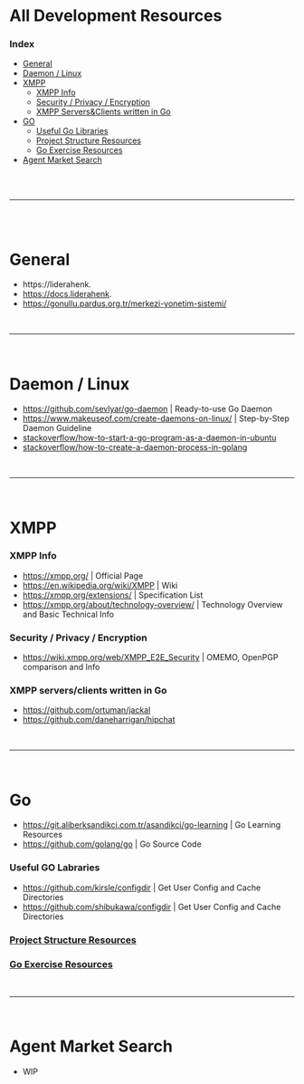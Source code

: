 # All Development Resources

### Index

- [General](#general)
- [Daemon / Linux](#daemon--linux)
- [XMPP](#xmpp)
  - [XMPP Info](#xmpp-info)
  - [Security / Privacy / Encryption](#security--privacy--encryption)
  - [XMPP Servers&Clients written in Go](#xmpp-serversclients-written-in-go)
- [GO](#go)
  - [Useful Go Libraries](#useful-go-labraries)
  - [Project Structure Resources](https://git.aliberksandikci.com.tr/asandikci/go-organization)
  - [Go Exercise Resources](https://git.aliberksandikci.com.tr/asandikci/go-exercise)
- [Agent Market Search](#agent-market-search)

<br>
<br>

---

<br>
<br>


# General
- https://liderahenk.
- https://docs.liderahenk.
- https://gonullu.pardus.org.tr/merkezi-yonetim-sistemi/

<br>

---

<br>

# Daemon / Linux
- https://github.com/sevlyar/go-daemon | Ready-to-use Go Daemon
- https://www.makeuseof.com/create-daemons-on-linux/ | Step-by-Step Daemon Guideline
- [stackoverflow/how-to-start-a-go-program-as-a-daemon-in-ubuntu](https://stackoverflow.com/questions/10067295/how-to-start-a-go-program-as-a-daemon-in-ubuntu)
- [stackoverflow/how-to-create-a-daemon-process-in-golang](https://stackoverflow.com/questions/23736046/how-to-create-a-daemon-process-in-golang)

<br>

---

<br>

# XMPP
### XMPP Info
- https://xmpp.org/ | Official Page
- https://en.wikipedia.org/wiki/XMPP | Wiki
- https://xmpp.org/extensions/ | Specification List
- https://xmpp.org/about/technology-overview/ | Technology Overview and Basic Technical Info

### Security / Privacy / Encryption
- https://wiki.xmpp.org/web/XMPP_E2E_Security | OMEMO, OpenPGP comparison and Info

### XMPP servers/clients written in Go
- https://github.com/ortuman/jackal
- https://github.com/daneharrigan/hipchat

<br>

---

<br>

# Go
- https://git.aliberksandikci.com.tr/asandikci/go-learning | Go Learning Resources
- https://github.com/golang/go | Go Source Code
### Useful GO Labraries
- https://github.com/kirsle/configdir | Get User Config and Cache Directories
- https://github.com/shibukawa/configdir | Get User Config and Cache Directories

### [Project Structure Resources](https://git.aliberksandikci.com.tr/asandikci/go-organization)

### [Go Exercise Resources](https://git.aliberksandikci.com.tr/asandikci/go-exercise)

<br>

---

<br>

# Agent Market Search
- WIP